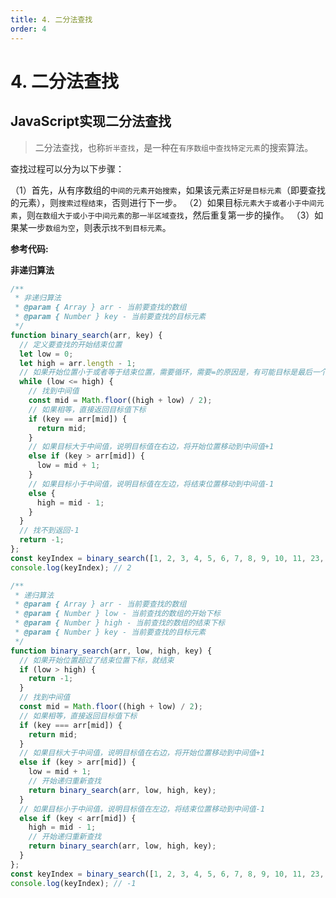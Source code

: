 ```yaml
---
title: 4. 二分法查找
order: 4
---
```

# 4. 二分法查找

## JavaScript实现二分法查找

> 二分法查找，也称`折半查找`，是一种在`有序数组中查找特定元素`的搜索算法。

查找过程可以分为以下步骤：

（1）首先，从有序数组的`中间的元素开始搜索`，如果该元素`正好是目标元素`（即要查找的元素），则`搜索过程结束`，否则进行下一步。
（2）如果目标`元素大于或者小于中间元素`，则`在数组大于或小于中间元素的那一半区域查找`，然后重复第一步的操作。
（3）如果某一步`数组为空`，则表示`找不到目标元素`。

**参考代码:**

**非递归算法**
```js
/**
 * 非递归算法
 * @param { Array } arr - 当前要查找的数组
 * @param { Number } key - 当前要查找的目标元素
 */
function binary_search(arr, key) {
  // 定义要查找的开始结束位置
  let low = 0;
  let high = arr.length - 1;
  // 如果开始位置小于或者等于结束位置，需要循环，需要=的原因是，有可能目标是最后一个元素，此时也要进行 while循环
  while (low <= high) {
    // 找到中间值
    const mid = Math.floor((high + low) / 2);
    // 如果相等，直接返回目标值下标
    if (key == arr[mid]) {
      return mid;
    }
    // 如果目标大于中间值，说明目标值在右边，将开始位置移动到中间值+1
    else if (key > arr[mid]) {
      low = mid + 1;
    }
    // 如果目标小于中间值，说明目标值在左边，将结束位置移动到中间值-1
    else {
      high = mid - 1;
    }
  }
  // 找不到返回-1
  return -1;
};
const keyIndex = binary_search([1, 2, 3, 4, 5, 6, 7, 8, 9, 10, 11, 23, 44, 86], 3);
console.log(keyIndex); // 2
```

```js
/**
 * 递归算法
 * @param { Array } arr - 当前要查找的数组
 * @param { Number } low - 当前查找的数组的开始下标
 * @param { Number } high - 当前查找的数组的结束下标
 * @param { Number } key - 当前要查找的目标元素
 */
function binary_search(arr, low, high, key) {
  // 如果开始位置超过了结束位置下标，就结束
  if (low > high) {
    return -1;
  }
  // 找到中间值
  const mid = Math.floor((high + low) / 2);
  // 如果相等，直接返回目标值下标
  if (key === arr[mid]) {
    return mid;
  }
  // 如果目标大于中间值，说明目标值在右边，将开始位置移动到中间值+1
  else if (key > arr[mid]) {
    low = mid + 1;
    // 开始递归重新查找
    return binary_search(arr, low, high, key);
  }
  // 如果目标小于中间值，说明目标值在左边，将结束位置移动到中间值-1
  else if (key < arr[mid]) {
    high = mid - 1;
    // 开始递归重新查找
    return binary_search(arr, low, high, key);
  }
};
const keyIndex = binary_search([1, 2, 3, 4, 5, 6, 7, 8, 9, 10, 11, 23, 44, 86], 0, 13, 13321);
console.log(keyIndex); // -1
```
